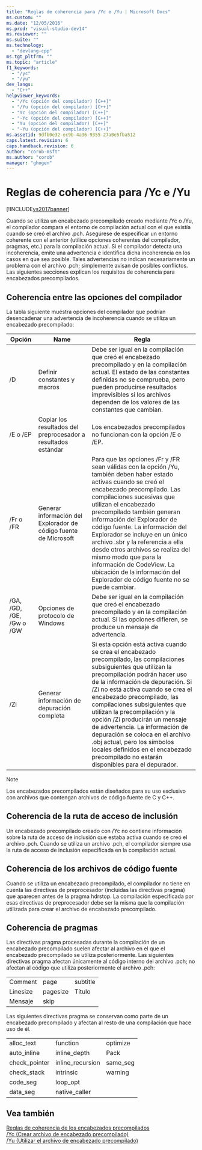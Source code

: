 ```yaml
---
title: "Reglas de coherencia para /Yc e /Yu | Microsoft Docs"
ms.custom: ""
ms.date: "12/05/2016"
ms.prod: "visual-studio-dev14"
ms.reviewer: ""
ms.suite: ""
ms.technology: 
  - "devlang-cpp"
ms.tgt_pltfrm: ""
ms.topic: "article"
f1_keywords: 
  - "/yc"
  - "/yu"
dev_langs: 
  - "C++"
helpviewer_keywords: 
  - "/Yc (opción del compilador) [C++]"
  - "/Yu (opción del compilador) [C++]"
  - "Yc (opción del compilador) [C++]"
  - "-Yc (opción del compilador) [C++]"
  - "Yu (opción del compilador) [C++]"
  - "-Yu (opción del compilador) [C++]"
ms.assetid: 9dfb0e32-ec9b-4a36-9355-27a0e5fba512
caps.latest.revision: 6
caps.handback.revision: 6
author: "corob-msft"
ms.author: "corob"
manager: "ghogen"
---
```

# Reglas de coherencia para /Yc e /Yu
[!INCLUDE[vs2017banner](../../assembler/inline/includes/vs2017banner.md)]

Cuando se utiliza un encabezado precompilado creado mediante \/Yc o \/Yu, el compilador compara el entorno de compilación actual con el que existía cuando se creó el archivo .pch.  Asegúrese de especificar un entorno coherente con el anterior \(utilice opciones coherentes del compilador, pragmas, etc.\) para la compilación actual.  Si el compilador detecta una incoherencia, emite una advertencia e identifica dicha incoherencia en los casos en que sea posible.  Tales advertencias no indican necesariamente un problema con el archivo .pch; simplemente avisan de posibles conflictos.  Las siguientes secciones explican los requisitos de coherencia para encabezados precompilados.  
  
## Coherencia entre las opciones del compilador  
 La tabla siguiente muestra opciones del compilador que podrían desencadenar una advertencia de incoherencia cuando se utiliza un encabezado precompilado:  
  
|Opción|Name|Regla|  
|------------|----------|-----------|  
|\/D|Definir constantes y macros|Debe ser igual en la compilación que creó el encabezado precompilado y en la compilación actual.  El estado de las constantes definidas no se comprueba, pero pueden producirse resultados imprevisibles si los archivos dependen de los valores de las constantes que cambian.|  
|\/E o \/EP|Copiar los resultados del preprocesador a resultados estándar|Los encabezados precompilados no funcionan con la opción \/E o \/EP.|  
|\/Fr o \/FR|Generar información del Explorador de código fuente de Microsoft|Para que las opciones \/Fr y \/FR sean válidas con la opción \/Yu, también deben haber estado activas cuando se creó el encabezado precompilado.  Las compilaciones sucesivas que utilizan el encabezado precompilado también generan información del Explorador de código fuente.  La información del Explorador se incluye en un único archivo .sbr y la referencia a ella desde otros archivos se realiza del mismo modo que para la información de CodeView.  La ubicación de la información del Explorador de código fuente no se puede cambiar.|  
|\/GA, \/GD, \/GE, \/Gw o \/GW|Opciones de protocolo de Windows|Debe ser igual en la compilación que creó el encabezado precompilado y en la compilación actual.  Si las opciones difieren, se produce un mensaje de advertencia.|  
|\/Zi|Generar información de depuración completa|Si esta opción está activa cuando se crea el encabezado precompilado, las compilaciones subsiguientes que utilizan la precompilación podrán hacer uso de la información de depuración.  Si \/Zi no está activa cuando se crea el encabezado precompilado, las compilaciones subsiguientes que utilizan la precompilación y la opción \/Zi producirán un mensaje de advertencia.  La información de depuración se coloca en el archivo .obj actual, pero los símbolos locales definidos en el encabezado precompilado no estarán disponibles para el depurador.|  
  
> [!NOTE]
>  Los encabezados precompilados están diseñados para su uso exclusivo con archivos que contengan archivos de código fuente de C y C\+\+.  
  
## Coherencia de la ruta de acceso de inclusión  
 Un encabezado precompilado creado con \/Yc no contiene información sobre la ruta de acceso de inclusión que estaba activa cuando se creó el archivo .pch.  Cuando se utiliza un archivo .pch, el compilador siempre usa la ruta de acceso de inclusión especificada en la compilación actual.  
  
## Coherencia de los archivos de código fuente  
 Cuando se utiliza un encabezado precompilado, el compilador no tiene en cuenta las directivas de preprocesador \(incluidas las directivas pragma\) que aparecen antes de la pragma hdrstop.  La compilación especificada por esas directivas de preprocesador debe ser la misma que la compilación utilizada para crear el archivo de encabezado precompilado.  
  
## Coherencia de pragmas  
 Las directivas pragma procesadas durante la compilación de un encabezado precompilado suelen afectar al archivo en el que el encabezado precompilado se utiliza posteriormente.  Las siguientes directivas pragma afectan únicamente al código interno del archivo .pch; no afectan al código que utiliza posteriormente el archivo .pch:  
  
||||  
|-|-|-|  
|Comment|page|subtitle|  
|Linesize|pagesize|Título|  
|Mensaje|skip||  
  
 Las siguientes directivas pragma se conservan como parte de un encabezado precompilado y afectan al resto de una compilación que hace uso de él.  
  
||||  
|-|-|-|  
|alloc\_text|function|optimize|  
|auto\_inline|inline\_depth|Pack|  
|check\_pointer|inline\_recursion|same\_seg|  
|check\_stack|intrinsic|warning|  
|code\_seg|loop\_opt||  
|data\_seg|native\_caller||  
  
## Vea también  
 [Reglas de coherencia de los encabezados precompilados](../../build/reference/precompiled-header-consistency-rules.md)   
 [\/Yc \(Crear archivo de encabezado precompilado\)](../../build/reference/yc-create-precompiled-header-file.md)   
 [\/Yu \(Utilizar el archivo de encabezado precompilado\)](../../build/reference/yu-use-precompiled-header-file.md)